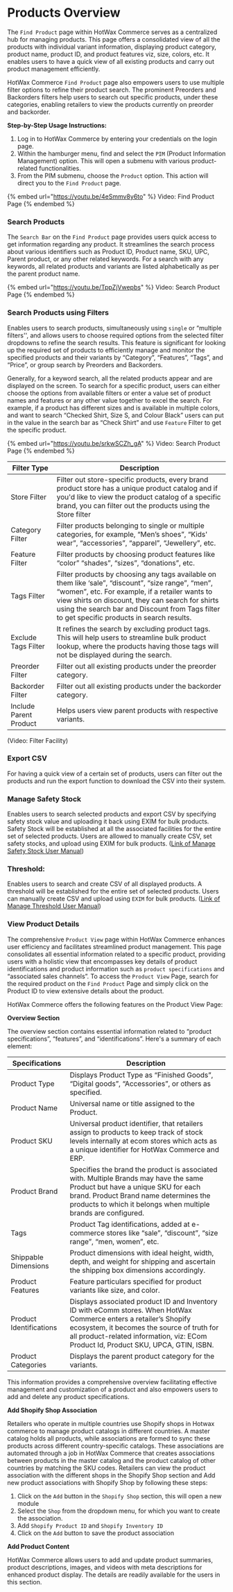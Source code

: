 # Products Overview

The `Find Product` page within HotWax Commerce serves as a centralized hub for managing products. This page offers a consolidated view of all the products with individual variant information, displaying product category, product name, product ID, and product features viz, size, colors, etc. It enables users to have a quick view of all existing products and carry out product management efficiently.

HotWax Commerce `Find Product` page also empowers users to use multiple filter options to refine their product search. The prominent Preorders and Backorders filters help users to search out specific products, under these categories, enabling retailers to view the products currently on preorder and backorder.

**Step-by-Step Usage Instructions:**
1. Log in to HotWax Commerce by entering your credentials on the login page.
2. Within the hamburger menu, find and select the `PIM` (Product Information Management) option. This will open a submenu with various product-related functionalities.
3. From the PIM submenu, choose the `Product` option. This action will direct you to the `Find Product` page.

{% embed url="https://youtu.be/4eSmmv8y6to" %}
Video: Find Product Page
{% endembed %}

### Search Products
The `Search Bar` on the `Find Product` page provides users quick access to get information regarding any product. It streamlines the search process about various identifiers such as Product ID, Product name, SKU, UPC, Parent product, or any other related keywords. For a search with any keywords, all related products and variants are listed alphabetically as per the parent product name.

{% embed url="https://youtu.be/TppZjVwepbs" %}
Video: Search Product Page
{% endembed %}

### Search Products using Filters

Enables users to search products, simultaneously using `single` or “multiple filters'', and allows users to choose required options from the selected filter dropdowns to refine the search results. This feature is significant for looking up the required set of products to efficiently manage and monitor the specified products and their variants by “Category”, “Features”, “Tags”, and “Price”, or group search by Preorders and Backorders.

Generally, for a keyword search, all the related products appear and are displayed on the screen. To search for a specific product, users can either choose the options from available filters or enter a value set of product names and features or any other value together to excel the search. For example, if a product has different sizes and is available in multiple colors, and want to search “Checked Shirt, Size S, and Colour Black” users can put in the value in the search bar as “Check Shirt” and use `Feature` Filter to get the specific product.


{% embed url="https://youtu.be/srkwSCZh_gA" %}
Video: Search Product Page
{% endembed %}


**Filter Type** | **Description**
--- | ---
Store Filter | Filter out store-specific products, every brand product store has a unique product catalog and if you'd like to view the product catalog of a specific brand, you can filter out the products using the Store filter
Category Filter | Filter products belonging to single or multiple categories, for example, “Men’s shoes”, “Kids' wear”, “accessories”, “apparel”, “Jewellery”, etc.
Feature Filter | Filter products by choosing product features like “color” “shades”, “sizes”, “donations”, etc.
Tags Filter | Filter products by choosing any tags available on them like ‘sale”, “discount”, “size range”, “men”, “women”, etc. For example, if a retailer wants to view shirts on discount, they can search for shirts using the search bar and Discount from Tags filter to get specific products in search results.
Exclude Tags Filter | It refines the search by excluding product tags. This will help users to streamline bulk product lookup, where the products having those tags will not be displayed during the search.
Preorder Filter | Filter out all existing products under the preorder category.
Backorder Filter | Filter out all existing products under the backorder category.
Include Parent Product | Helps users view parent products with respective variants.

(Video: Filter Facility)

### Export CSV

For having a quick view of a certain set of products, users can filter out the products and run the export function to download the CSV into their system.

### Manage Safety Stock

Enables users to search selected products and export CSV by specifying safety stock value and uploading it back using EXIM for bulk products. Safety Stock will be established at all the associated facilities for the entire set of selected products. Users are allowed to manually create CSV, set safety stocks, and upload using EXIM for bulk products.
([Link of Manage Safety Stock User Manual](#))

### Threshold:

Enables users to search and create CSV of all displayed products. A threshold will be established for the entire set of selected products. Users can manually create CSV and upload using `EXIM` for bulk products.
([Link of Manage Threshold User Manual](#))

### View Product Details

The comprehensive `Product View` page within HotWax Commerce enhances user efficiency and facilitates streamlined product management. This page consolidates all essential information related to a specific product, providing users with a holistic view that encompasses key details of product identifications and product information such as `product specifications` and “associated sales channels”. To access the `Product View` Page, search for the required product on the `Find Product` Page and simply click on the Product ID to view extensive details about the product. 

HotWax Commerce offers the following features on the Product View Page:

**Overview Section**

The overview section contains essential information related to “product specifications”, “features”, and “identifications”. Here's a summary of each element:

**Specifications** | **Description**
--- | ---
Product Type | Displays Product Type as “Finished Goods”, “Digital goods”, “Accessories”, or others as specified.
Product Name | Universal name or title assigned to the Product.
Product SKU | Universal product identifier, that retailers assign to products to keep track of stock levels internally at ecom stores which acts as a unique identifier for HotWax Commerce and ERP.
Product Brand | Specifies the brand the product is associated with. Multiple Brands may have the same Product but have a unique SKU for each brand. Product Brand name determines the products to which it belongs when multiple brands are configured.
Tags | Product Tag identifications, added at e-commerce stores like “sale”, “discount”, “size range”, “men, women”, etc.
Shippable Dimensions | Product dimensions with ideal height, width, depth, and weight for shipping and ascertain the shipping box dimensions accordingly.
Product Features | Feature particulars specified for product variants like size, and color.
Product Identifications | Displays associated product ID and Inventory ID with eComm stores. When HotWax Commerce enters a retailer’s Shopify ecosystem, it becomes the source of truth for all product-related information, viz: ECom Product Id, Product SKU, UPCA, GTIN, ISBN.
Product Categories | Displays the parent product category for the variants.

This information provides a comprehensive overview facilitating effective management and customization of a product and also empowers users to add and delete any product specifications.

**Add Shopify Shop Association**

Retailers who operate in multiple countries use Shopify shops in Hotwax commerce to manage product catalogs in different countries. A master catalog holds all products, while associations are formed to sync these products across different country-specific catalogs. These associations are automated through a job in HotWax Commerce that creates associations between products in the master catalog and the product catalog of other countries by matching the SKU codes.
Retailers can view the product association with the different shops in the Shopify Shop section and Add new product associations with Shopify Shop by following these steps:

1. Click on the `Add` button in the `Shopify Shop` section, this will open a new module
2. Select the `Shop` from the dropdown menu, for which you want to create the association.
3. Add `Shopify Product ID` and `Shopify Inventory ID`
4. Click on the `Add` button to save the product association

**Add Product Content**

HotWax Commerce allows users to add and update product summaries, product descriptions, images, and videos with meta descriptions for enhanced product display. The details are readily available for the users in this section.
